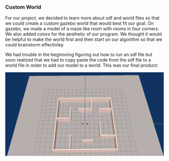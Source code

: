 ### Custom World

For our project, we decided to learn more about sdf and world files so that we could create a custom gazebo world that would best fit our goal. On gazebo, we made a model of a maze like room with rooms in four corners. We also added colors for the aesthetic of our program. We thought it would be helpful to make the world first and then start on our algorithm so that we could brainstorm effectivley. 

We had trouble in the beginnning figuring out how to run an sdf file but soon realized that we had to copy paste the code from the sdf file to a world file in order to add our model to a world. This was our final product: 

![custom world](images/gazebo_world.png)
